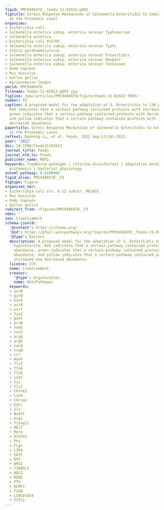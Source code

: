 ```yaml
---
figid: PMC9498478__foods-11-02912-g005
figtitle: Stress Response Mechanisms of Salmonella Enteritidis to Sodium Hypochlorite
  at the Proteomic Level
organisms:
- Escherichia coli
- Salmonella enterica subsp. enterica serovar Typhimurium
- Salmonella enterica
- Escherichia coli O157H7
- Salmonella enterica subsp. enterica serovar Typhi
- Vibrio parahaemolyticus
- Salmonella enterica subsp. enterica serovar Enteritidis
- Salmonella enterica subsp. enterica serovar Newport
- Salmonella enterica subsp. enterica serovar Tennessee
- Homo sapiens
- Mus musculus
- Gallus gallus
- Agriosomyces longus
pmcid: PMC9498478
filename: foods-11-02912-g005.jpg
figlink: /pmc/articles/PMC9498478/figure/foods-11-02912-f005/
number: F5
caption: A proposed model for the adaptation of S. Enteritidis to 130 ppm sodium hypochlorite.
  Red indicates that a certain pathway contained proteins with increased abundance,
  green indicates that a certain pathway contained proteins with decreased abundance,
  and yellow indicates that a certain pathway contained proteins with increased and
  decreased abundance.
papertitle: Stress Response Mechanisms of Salmonella Enteritidis to Sodium Hypochlorite
  at the Proteomic Level.
reftext: Danhong Li, et al. Foods. 2022 Sep;11(18):2912.
year: '2022'
doi: 10.3390/foods11182912
journal_title: Foods
journal_nlm_ta: Foods
publisher_name: MDPI
keywords: foodborne pathogen | chlorine disinfectant | adaptation mechanism | comparative
  proteomics | bacterial physiology
automl_pathway: 0.8190968
figid_alias: PMC9498478__F5
figtype: Figure
organisms_ner:
- Escherichia coli str. K-12 substr. MG1655
- Mus musculus
- Homo sapiens
- Gallus gallus
redirect_from: /figures/PMC9498478__F5
ndex: ''
seo: CreativeWork
schema-jsonld:
  '@context': https://schema.org/
  '@id': https://pfocr.wikipathways.org/figures/PMC9498478__foods-11-02912-g005.html
  '@type': Dataset
  description: A proposed model for the adaptation of S. Enteritidis to 130 ppm sodium
    hypochlorite. Red indicates that a certain pathway contained proteins with increased
    abundance, green indicates that a certain pathway contained proteins with decreased
    abundance, and yellow indicates that a certain pathway contained proteins with
    increased and decreased abundance.
  license: CC0
  name: CreativeWork
  creator:
    '@type': Organization
    name: WikiPathways
  keywords:
  - acrB
  - gyrB
  - barA
  - acrA
  - uvrY
  - fimZ
  - gatC
  - priB
  - hemE
  - recO
  - argA
  - argD
  - carA
  - treB
  - crr
  - manX
  - fliZ
  - flhA
  - fliK
  - infC
  - fis
  - fliJ
  - Chrnb1
  - Lin9
  - Chrna1
  - Gatc
  - Il3
  - Nsdhl
  - Arg1
  - Tinagl1
  - Abl2
  - Rere
  - Albfm1
  - Pts
  - Fign
  - LIN9
  - GATC
  - DST
  - ARG1
  - TINAGL1
  - ABL2
  - RERE
  - PTS
  - KCMF1
  - FIGN
  - LINC01554
  - FSTL1
---
```

